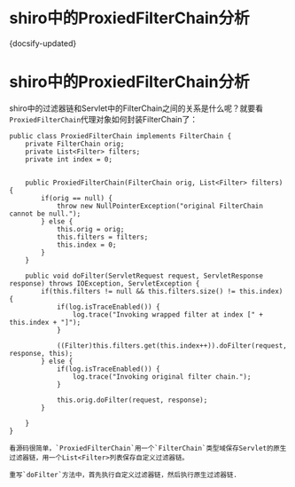 
# shiro中的ProxiedFilterChain分析
{docsify-updated}




# shiro中的ProxiedFilterChain分析
shiro中的过滤器链和Servlet中的FilterChain之间的关系是什么呢？就要看`ProxiedFilterChain`代理对象如何封装FilterChain了：

    public class ProxiedFilterChain implements FilterChain {
        private FilterChain orig;
        private List<Filter> filters;
        private int index = 0;


        public ProxiedFilterChain(FilterChain orig, List<Filter> filters) {
            if(orig == null) {
                throw new NullPointerException("original FilterChain cannot be null.");
            } else {
                this.orig = orig;
                this.filters = filters;
                this.index = 0;
            }
        }

        public void doFilter(ServletRequest request, ServletResponse response) throws IOException, ServletException {
            if(this.filters != null && this.filters.size() != this.index) {
                if(log.isTraceEnabled()) {
                    log.trace("Invoking wrapped filter at index [" + this.index + "]");
                }

                ((Filter)this.filters.get(this.index++)).doFilter(request, response, this);
            } else {
                if(log.isTraceEnabled()) {
                    log.trace("Invoking original filter chain.");
                }

                this.orig.doFilter(request, response);
            }

        }
    }

    看源码很简单，`ProxiedFilterChain`用一个`FilterChain`类型域保存Servlet的原生过滤器链，用一个List<Filter>列表保存自定义过滤器链。

    重写`doFilter`方法中，首先执行自定义过滤器链，然后执行原生过滤器链.